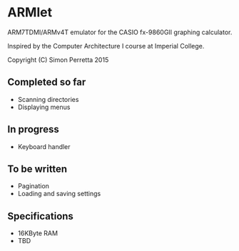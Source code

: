 # ARMlet #

ARM7TDMI/ARMv4T emulator for the CASIO fx-9860GII graphing calculator.

Inspired by the Computer Architecture I course at Imperial College.

Copyright (C) Simon Perretta 2015


## Completed so far ##

- Scanning directories
- Displaying menus

## In progress ##

- Keyboard handler

## To be written ##

- Pagination
- Loading and saving settings

## Specifications ##

- 16KByte RAM
- TBD

